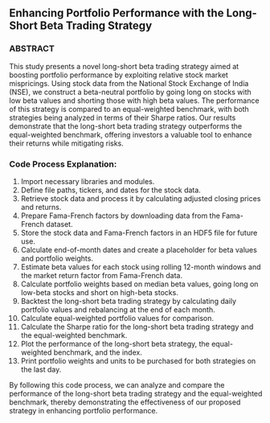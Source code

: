 ## Enhancing Portfolio Performance with the Long-Short Beta Trading Strategy

### ABSTRACT

This study presents a novel long-short beta trading strategy aimed at boosting portfolio performance by exploiting relative stock market mispricings. Using stock data from the National Stock Exchange of India (NSE), we construct a beta-neutral portfolio by going long on stocks with low beta values and shorting those with high beta values. The performance of this strategy is compared to an equal-weighted benchmark, with both strategies being analyzed in terms of their Sharpe ratios. Our results demonstrate that the long-short beta trading strategy outperforms the equal-weighted benchmark, offering investors a valuable tool to enhance their returns while mitigating risks.

### Code Process Explanation:

1. Import necessary libraries and modules.
2. Define file paths, tickers, and dates for the stock data.
3. Retrieve stock data and process it by calculating adjusted closing prices and returns.
4. Prepare Fama-French factors by downloading data from the Fama-French dataset.
5. Store the stock data and Fama-French factors in an HDF5 file for future use.
6. Calculate end-of-month dates and create a placeholder for beta values and portfolio weights.
7. Estimate beta values for each stock using rolling 12-month windows and the market return factor from Fama-French data.
8. Calculate portfolio weights based on median beta values, going long on low-beta stocks and short on high-beta stocks.
9. Backtest the long-short beta trading strategy by calculating daily portfolio values and rebalancing at the end of each month.
10. Calculate equal-weighted portfolio values for comparison.
11. Calculate the Sharpe ratio for the long-short beta trading strategy and the equal-weighted benchmark.
12. Plot the performance of the long-short beta strategy, the equal-weighted benchmark, and the index.
13. Print portfolio weights and units to be purchased for both strategies on the last day.

By following this code process, we can analyze and compare the performance of the long-short beta trading strategy and the equal-weighted benchmark, thereby demonstrating the effectiveness of our proposed strategy in enhancing portfolio performance.
